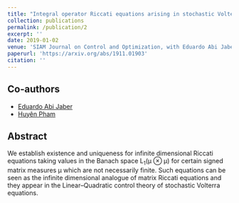 ```yaml
---
title: "Integral operator Riccati equations arising in stochastic Volterra control problems"
collection: publications
permalink: /publication/2
excerpt: ''
date: 2019-01-02
venue: 'SIAM Journal on Control and Optimization, with Eduardo Abi Jaber and Huyên Pham'
paperurl: 'https://arxiv.org/abs/1911.01903'
citation: ''
---
```

## Co-authors
- [Eduardo Abi Jaber](https://sites.google.com/view/abijabereduardo/) 
- [Huyên Pham](https://sites.google.com/site/phamxuanhuyen/)

## Abstract

We establish existence and uniqueness for infinite dimensional Riccati equations
taking values in the Banach space L<sub>1</sub>(µ ⊗ µ) for certain signed matrix measures µ
which are not necessarily finite. Such equations can be seen as the infinite dimensional
analogue of matrix Riccati equations and they appear in the Linear–Quadratic control
theory of stochastic Volterra equations.
